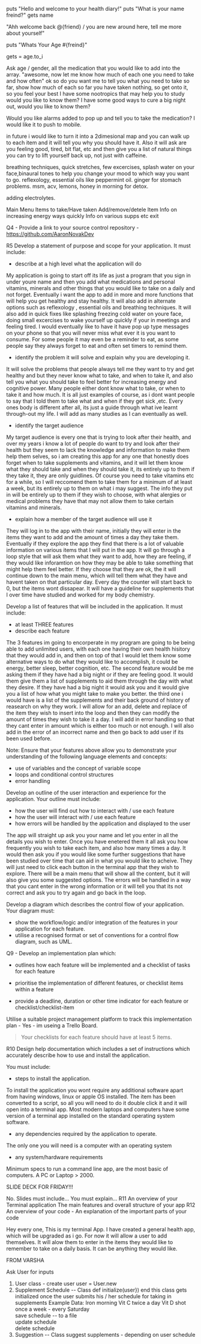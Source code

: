 puts "Hello and welcome to your health diary!"
puts "What is your name freind?"
gets name

"Ahh welcome back @{friend} / you are new around here, tell me more about yourself"

puts "Whats Your Age #{freind}"

gets = age.to_i

Ask age / gender, all the medication that you would like to add into the array.
"awesome, now let me know how much of each one you need to take and how often" 
ok so do you want me to tell you what you need to take so far, show how much of each
so far you have taken nothing, so get onto it, so you feel your best
I have some nootropics that may help you to study would you like to know them?
I have some good ways to cure a big night out, would you like to know them?

Would you like alarms added to pop up and tell you to take the medication?
I would like it to push to mobile.

in future i would like to turn it into a 2dimesional map and you can walk up to each item and it will tell you why you should have it.
Also it will ask are you feeling good, tired, bit flat, etc and then give you a list of natural things you can try to lift yourself back up, not just with caffeine.

breathing techniques, quick stretches, few excercises, splash water on your face,binaural tones to help you change your mood to which way you want to go.
reflexology, essential oils like peppermint oil. ginger for stomach problems.
msm, acv, lemons, honey in morning for detox.

adding electrolytes.

Main Menu
Items to take/Have taken
Add/remove/detele Item
Info on increasing energy ways quickly
Info on various supps etc
exit













Q4 - Provide a link to your source control repository - https://github.com/AaronNovakDev






	
R5	Develop a statement of purpose and scope for your application. It must include:
- describe at a high level what the application will do

My application is going to start off its life as just a program that you sign in under youre name and then you add what medications and personal vitamins, minerals and other things that you would like to take on a daily and not forget. Eventually i want the app to add in more and more functions that will help you get healthy and stay healthy. It will also add in alternate options such as reflexology , essential oils and breathing techniques. It will also add in quick fixes like splashing freezing cold water on youre face, doing small excercises to wake yourself up quickly if your in meetings and feeling tired. I would eventually like to have it have pop up type messages on your phone so that you will never miss what ever it is you want to consume. For some people it may even be a reminder to eat, as some people say they always forget to eat and often set timers to remind them.




- identify the problem it will solve and explain why you are developing it.

It will solve the problems that people always tell me they want to try and get healthy and but they never know what to take, and when to take it, and also tell you what you should take to feel better for increasing energy and cognitive power. Many people either dont know what to take, or when to take it and how much.
It is all just examples of course, as i dont want people to say that I told them to take what and when if they get sick ,etc. Every ones body is different after all, its just a guide through what ive learnt through-out my life. I will add as many studies as I can eventually as well.




- identify the target audience

My target audience is every one that is trying to look after their health, and over my years i know a lot of people do want to try and look after their health but they seem to lack the knowledge and information to make them help them selves, so i am creating this app for any one that honestly does forget when to take supplements and vitamins, and it will let them know what they should take and when they should take it, its entirely up to them if they take it, they are only guidlines.
Of course you need to take vitamins etc for a while, so I will reccomend them to take them for a minimum of at least a week, but its entirely up to them on what i may suggest. The info they put in will be entirely up to them if they wish to choose, with what alergies or medical problems they have that may not allow them to take certain vitamins and minerals.



- explain how a member of the target audience will use it

They will log in to the app with their name, initially they will enter in the items they want to add and the amount of times a day they take them. Eventually if they explore the app they find that there is a lot of valuable information on various items that I will put in the app. It will go through a loop style that will ask them what they want to add, how they are feeling, if they would like inforamtion on how they may be able to take something that might help them feel better.
If they choose that they are ok, the it will continue down to the main menu, which will tell them what they have and havent taken on that particular day.
Every day the counter will start back to 0, but the items wont dissapear.
It will have a guideline for supplements that I over time have studied and worked for my body chemistry.





Develop a list of features that will be included in the application. It must include:
- at least THREE features
- describe each feature


The 3 features im going to encorperate in my program are going to be being able to add unlimited users, with each one having their own health hisitory that they would add in, and then on top of that I would let them know some alternative ways to do what they would like to accomplish, it could be energy, better sleep, better cognition, etc.
The second feature would be me asking them if they have had a big night or if they are feeling good. It would them give them a list of supplements to aid them through the day with what they desire. If they have had a big night it would ask you and it would give you a list of how what you might take to make you better.
the third one i would have is a list of the supplements and their back ground of history of reasearch on why they work.
I will allow for an add, delete and replace of the item they wish to insert into the loop and then they can modify the amount of times they wish to take it a day.
I will add in error handling so that they cant enter in amount which is either too much or not enough. I will also add in the error of an incorrect name and then go back to add user if its been used before.


Note: Ensure that your features above allow you to demonstrate your understanding of the following language elements and concepts:
- use of variables and the concept of variable scope
- loops and conditional control structures
- error handling



Develop an outline of the user interaction and experience for the application.
Your outline must include:
- how the user will find out how to interact with / use each feature
- how the user will interact with / use each feature
- how errors will be handled by the application and displayed to the user


The app will straight up ask you your name and let you enter in all the details you wish to enter.
Once you have enetered them  it all ask you how frequently you wish to take each item, and also how many times a day.
It would then ask you if you would like some further suggestions that have been studied over time that can aid in what you would like to acheive.
They will just need to click each button in the terminal app that they wish to explore. There will be a main menu that will show all the content, but it will also give you some suggested options. 
The errors will be handled in a way that you cant enter in the wrong information or it will tell you that its not correct and ask you to try again and go back in the loop.


Develop a diagram which describes the control flow of your application. Your diagram must:
- show the workflow/logic and/or integration of the features in your application for each feature.
- utilise a recognised format or set of conventions for a control flow diagram, such as UML.





Q9 - Develop an implementation plan which:
- outlines how each feature will be implemented and a checklist of tasks for each feature




- prioritise the implementation of different features, or checklist items within a feature



- provide a deadline, duration or other time indicator for each feature or checklist/checklist-item

Utilise a suitable project management platform to track this implementation plan - Yes - im useing a Trello Board.

> Your checklists for each feature should have at least 5 items.








R10	Design help documentation which includes a set of instructions which accurately describe how to use and install the application.

You must include:
- steps to install the application.

To install the application you wont require any additional software apart from having windows, linux or apple OS installed.
The item has been converted to a script, so all you will need to do it double click it and it will open into a terminal app.
Most modern laptops and computers have some version of a terminal app installed on the standard operating system software.


- any dependencies required by the application to operate.

The only one you will need is a computer with an operating system


- any system/hardware requirements

Minimum specs to run a command line app, are the most basic of computers.
A PC or Laptop > 2000.







SLIDE DECK FOR FRIDAY!!!


No.	Slides must include…	You must explain…
R11	An overview of your Terminal application	The main features and overall structure of your app
R12	An overview of your code	- An explanation of the important parts of your code

Hey every one, This is my terminal App.
I have created a general health app, which will be upgraded as i go. For now it will allow a user to add themselves. It will alow them to enter in the items they would like to remember to take on a daily basis. It can be anything they would like.




FROM VARSHA

Ask User for inputs   
1. User class - create user  user = User.new 
2. Supplement Schedule -- Class  def initialize(user})  end this class gets initialized once the user submits his / her schedule for taking in supplements 
Example Data:  Iron morning  Vit C twice a day Vit D shot once a week - every Saturday  
save schedule -- to a file  
update schedule   
delete schedule  
3. Suggestion -- Class  suggest supplements - depending on user schedule